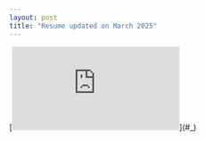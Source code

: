 ```yaml
--- 
layout: post
title: "Resume updated on March 2025"
---
```

[![\\ \documentclass[10pt, letterpaper]{article} \\  \\ % Packages: \\ \usepackage[ \\     ignoreheadfoot, % set margins without considering header and footer \\     top=2 cm, % seperation between body and page edge from the top \\     bottom=2 cm, % seperation between body and page edge from the bottom \\     left=2 cm, % seperation between body and page edge from the left \\     right=2 cm, % seperation between body and page edge from the right \\     footskip=1.0 cm, % seperation between body and footer \\     % showframe % for debugging  \\ ]{geometry} % for adjusting page geometry \\ \usepackage{titlesec} % for customizing section titles \\ \usepackage{tabularx} % for making tables with fixed width columns \\ \usepackage{array} % tabularx requires this \\ \usepackage[dvipsnames]{xcolor} % for coloring text \\ \definecolor{primaryColor}{RGB}{0, 79, 144} % define primary color \\ \usepackage{enumitem} % for customizing lists \\ \usepackage{fontawesome5} % for using icons \\ \usepackage{amsmath} % for math \\ \usepackage[ \\     pdftitle={Juhyun Lee's CV}, \\     pdfauthor={Juhyun Lee}, \\     pdfcreator={LaTeX with RenderCV}, \\     colorlinks=true, \\     urlcolor=primaryColor \\ ]{hyperref} % for links, metadata and bookmarks \\ \usepackage[pscoord]{eso-pic} % for floating text on the page \\ \usepackage{calc} % for calculating lengths \\ \usepackage{bookmark} % for bookmarks \\ \usepackage{lastpage} % for getting the total number of pages \\ \usepackage{changepage} % for one column entries (adjustwidth environment) \\ \usepackage{paracol} % for two and three column entries \\ \usepackage{ifthen} % for conditional statements \\ \usepackage{needspace} % for avoiding page brake right after the section title \\ \usepackage{iftex} % check if engine is pdflatex, xetex or luatex \\  \\ % Ensure that generate pdf is machine readable/ATS parsable: \\ \ifPDFTeX \\     \input{glyphtounicode} \\     \pdfgentounicode=1 \\     % \usepackage[T1]{fontenc} % this breaks sb2nov \\     \usepackage[utf8]{inputenc} \\     \usepackage{lmodern} \\ \fi \\  \\  \\  \\ % Some settings: \\ \AtBeginEnvironment{adjustwidth}{\partopsep0pt} % remove space before adjustwidth environment \\ \pagestyle{empty} % no header or footer \\ \setcounter{secnumdepth}{0} % no section numbering \\ \setlength{\parindent}{0pt} % no indentation \\ \setlength{\topskip}{0pt} % no top skip \\ \setlength{\columnsep}{0cm} % set column seperation \\ \makeatletter \\ \let\ps@customFooterStyle\ps@plain % Copy the plain style to customFooterStyle \\ \patchcmd{\ps@customFooterStyle}{\thepage}{ \\     \color{gray}\textit{\small John Doe - Page \thepage{} of \pageref*{LastPage}} \\ }{}{} % replace number by desired string \\ \makeatother \\ \pagestyle{customFooterStyle} \\  \\ \titleformat{\section}{\needspace{4\baselineskip}\bfseries\large}{}{0pt}{}[\vspace{1pt}\titlerule] \\  \\ \titlespacing{\section}{ \\     % left space: \\     -1pt \\ }{ \\     % top space: \\     0.3 cm \\ }{ \\     % bottom space: \\     0.2 cm \\ } % section title spacing \\  \\ \renewcommand\labelitemi{$\circ$} % custom bullet points \\ \newenvironment{highlights}{ \\     \begin{itemize}[ \\         topsep=0.10 cm, \\         parsep=0.10 cm, \\         partopsep=0pt, \\         itemsep=0pt, \\         leftmargin=0.4 cm + 10pt \\     ] \\ }{ \\     \end{itemize} \\ } % new environment for highlights \\  \\ \newenvironment{highlightsforbulletentries}{ \\     \begin{itemize}[ \\         topsep=0.10 cm, \\         parsep=0.10 cm, \\         partopsep=0pt, \\         itemsep=0pt, \\         leftmargin=10pt \\     ] \\ }{ \\     \end{itemize} \\ } % new environment for highlights for bullet entries \\  \\  \\ \newenvironment{onecolentry}{ \\     \begin{adjustwidth}{ \\         0.2 cm + 0.00001 cm \\     }{ \\         0.2 cm + 0.00001 cm \\     } \\ }{ \\     \end{adjustwidth} \\ } % new environment for one column entries \\  \\ \newenvironment{twocolentry}[2][]{ \\     \onecolentry \\     \def\secondColumn{#2} \\     \setcolumnwidth{\fill, 4.5 cm} \\     \begin{paracol}{2} \\ }{ \\     \switchcolumn \raggedleft \secondColumn \\     \end{paracol} \\     \endonecolentry \\ } % new environment for two column entries \\  \\ \newenvironment{header}{ \\     \setlength{\topsep}{0pt}\par\kern\topsep\centering\linespread{1.5} \\ }{ \\     \par\kern\topsep \\ } % new environment for the header \\  \\ \newcommand{\placelastupdatedtext}{% \placetextbox{<horizontal pos>}{<vertical pos>}{<stuff>} \\   \AddToShipoutPictureFG*{% Add <stuff> to current page foreground \\     \put( \\         \LenToUnit{\paperwidth-2 cm-0.2 cm+0.05cm}, \\         \LenToUnit{\paperheight-1.0 cm} \\     ){\vtop{{\null}\makebox[0pt][c]{ \\         \small\color{gray}\textit{Last updated in February 2025}\hspace{\widthof{Last updated in February 2025}} \\     }}}% \\   }% \\ }% \\  \\ % save the original href command in a new command: \\ \let\hrefWithoutArrow\href \\  \\ % new command for external links: \\ \renewcommand{\href}[2]{\hrefWithoutArrow{#1}{\ifthenelse{\equal{#2}{}}{ }{#2 }\raisebox{.15ex}{\footnotesize \faExternalLink*}}} \\  \\  \\ \begin{document} \\     \newcommand{\AND}{\unskip \\         \cleaders\copy\ANDbox\hskip\wd\ANDbox \\         \ignorespaces \\     } \\     \newsavebox\ANDbox \\     \sbox\ANDbox{} \\  \\     \placelastupdatedtext \\     \begin{header} \\         \textbf{\fontsize{24 pt}{24 pt}\selectfont Juhyun Lee} \\  \\         \vspace{0.3 cm} \\  \\         \normalsize \\         \mbox{{\color{black}\footnotesize\faMapMarker*}\hspace*{0.13cm}Seoul, South Korea}% \\         \kern 0.25 cm% \\         \AND% \\         \kern 0.25 cm% \\         \mbox{\hrefWithoutArrow{mailto:youremail@yourdomain.com}{\color{black}{\footnotesize\faEnvelope[regular]}\hspace*{0.13cm}jlee400@gmu.edu}}% \\         \kern 0.25 cm% \\         \AND% \\         \kern 0.25 cm% \\         \mbox{\hrefWithoutArrow{tel:+90-541-999-99-99}{\color{black}{\footnotesize\faPhone*}\hspace*{0.13cm}+82 10 3938 5547}}% \\         \kern 0.25 cm% \\         \AND% \\         \kern 0.25 cm% \\         \mbox{\hrefWithoutArrow{https://jlee400.github.io/}{\color{black}{\footnotesize\faLink}\hspace*{0.13cm}github-page}}% \\         \kern 0.25 cm% \\         \AND% \\         \kern 0.25 cm% \\         \mbox{\hrefWithoutArrow{ \\ www.linkedin.com/in/juhyunnikkilee}{\color{black}{\footnotesize\faLinkedinIn}\hspace*{0.13cm}Juhyun Lee}}% \\         \kern 0.25 cm% \\         \AND% \\         \kern 0.25 cm% \\         \mbox{\hrefWithoutArrow{https://github.com/jlee400}{\color{black}{\footnotesize\faGithub}\hspace*{0.13cm}jlee400}}% \\     \end{header} \\  \\     \vspace{0.3 cm - 0.3 cm} \\  \\  \\     \section{Personal Profile} \\  \\  \\  \\          \\         \begin{onecolentry} \\         Hard working, devoting Junior student majoring Computational \& Data Sciences (BS) at George Mason University Korea looking to pursue a scientific research experience. Widely expanding knowledge related to Data Science not only in courses but also self-teaching from academic books and online courses. Currently processing deeper experience in Python, R and has basic experience in MATLAB, NetLogo, and Fortran. Experience in project research to apply data science-related, mathematical and statistical concepts to learned modules. \\         \end{onecolentry} \\  \\         \vspace{0.2 cm} \\  \\     \section{Education} \\  \\  \\  \\          \\         \begin{twocolentry}{ \\              \\              \\         \textit{2023 - Present}} \\             \textbf{George Mason University} \\  \\             \textit{BS in Computational \& Data Sciences} \\         \end{twocolentry} \\  \\         \vspace{0.10 cm} \\          \\         \begin{onecolentry} \\             \begin{highlights} \\                 \item GPA: Junior \\                 \item \textbf{Relevant Modules:} Computational Scientific Programming, Agent-based Modeling and Simulation, Computational and Data Sciences, Modeling and Simulation I, Computing for Scientists, Analytic Geometry and Calculus I, Analytic Geometry and Calculus II, Linear Algebra, Introductory Statistics I, Introductory Statistics II  \\                  \\             \end{highlights} \\         \end{onecolentry} \\       \\  \\         \begin{twocolentry}{ \\              \\              \\         \textit{2020 - 2023}} \\             \textbf{Muhak Girls' High School} \\  \\             \textit{High School Diploma} \\         \end{twocolentry} \\  \\         \vspace{0.10 cm} \\         \begin{onecolentry} \\             \begin{highlights} \\                 \item Curriculum: Science Focused Course      \\                 \item \textbf{Courses taken:} (High School-level) Mathematics I, Mathematics II, Pre-Calculus, Probability and Statistics, Physics I, Physics II, Chemistry I, Chemistry II, Advanced Chemistry, Biology I, Biology II, Earth Science I, Earth Science II, English I, English II, Business English  \\                  \\             \end{highlights} \\         \end{onecolentry} \\  \\      \\     \section{Experience} \\          \\         \begin{twocolentry}{ \\         \textit{Incheon, South Korea}     \\              \\         \textit{February 2025 - Present}} \\             \textbf{Learning Assistant} \\              \\             \textit{George Mason University Korea} \\         \end{twocolentry} \\  \\         \vspace{0.10 cm} \\         \begin{onecolentry} \\             \begin{highlights} \\                 \item Learning assistant for George Mason University Korea course \\             \end{highlights} \\         \end{onecolentry} \\  \\         \vspace{0.2 cm} \\          \\         \begin{twocolentry}{ \\         \textit{Incheon, South Korea}     \\              \\         \textit{August 2023 - June 2024}} \\             \textbf{Program Assistant for Incheon Citizen Life College} \\              \\             \textit{Incheon Citizen Life College George Mason Korea Campus} \\         \end{twocolentry} \\  \\         \vspace{0.10 cm} \\         \begin{onecolentry} \\             \begin{highlights} \\                 \item Learning assistant for Incheon Life College designed for citizen students who pursue everyday life learning opportunities \\                 \item English translation of script, poster, pamphlet, and brochures \\                 \item English interpretation for international honored guests of the program \\                 \item Managed Opening, closing ceremony and George Mason University Korea 10\textsuperscript{th} anniversary events \\                 \item Leader of event staff for each opening and closing ceremony event \\             \end{highlights} \\         \end{onecolentry} \\  \\  \\         \vspace{0.2 cm} \\  \\         \begin{twocolentry}{ \\         \textit{Incheon, South Korea / Ulaanbaatar, Mongolia}     \\              \\         \textit{June 2003 – Aug 2003}} \\             \textbf{ 2023 Student-led International Exchange Academy Mentor} \\              \\             \textit{Incheon Metropolitan Office of Education, NGO Onhappy} \\         \end{twocolentry} \\  \\         \vspace{0.10 cm} \\         \begin{onecolentry} \\             \begin{highlights} \\                 \item Collaborating with the Incheon Metropolitan City Office of Education and the NGO 'Onhappy,' engaged 23 local middle and high school students in weekly sessions focused on Environmental, Social, and Governance (ESG) principles and SDGs \\                 \item Conducted thorough research and led classes emphasizing ocean conservation, particularly addressing the issue of 'ghost fishing' and its detrimental effects on marine biodiversity \\                 \item Held Global Youth Forum in Ulaanbaatar, Mongolia, in July 2023, where we engaged in discussions with international peers. Additionally organized a local forum in Incheon to raise awareness about abandoned fishing gear \\                  \\             \end{highlights} \\         \end{onecolentry} \\  \\  \\  \\      \\     \section{Achievements and Awards} \\  \\          \\        \begin{onecolentry} \\             \begin{highlights} \\                 \item 2024 Spring Dean's List \\                 \item Commendation of the Incheon Metropolitan City Office of Education \\                 \item Commendation of the National Assembly   \\                 \item 2023 Spring Dean's List \\                  \\             \end{highlights} \\         \end{onecolentry} \\  \\      \\  \\      \\     \section{Projects} \\  \\  \\  \\          \\         \begin{twocolentry}{ \\              \\              \\         \textit{\href{https://github.com/jlee400/24F-CDS-101-final-project}{github.com/jlee400/CDS101-final-project}}} \\             \textbf{‘Computational and Data Sciences’ course group project} \\         \end{twocolentry} \\  \\         \vspace{0.10 cm} \\         \begin{onecolentry} \\             \begin{highlights} \\                 \item Final 4-weeks length research project with 7 members after learning all the modules in ‘Computational and Data Sciences’ course.  \\                  \\                 \item Research successfully completed with topic of ‘Crop type and continent selection decision making for higher economic revenue’ considering average temperature, CO\textsubscript{2} emissions, total precipitation, extreme weather events, fertilizer and pesticide usage of the region \\                 \item Modules such as data wrangling, tidying up, data visualization, explanatory data analysis, statistical inference, modeling, and predictive analysis were done with real-world dataset \\                 \item I took a leader role to construct overall project structure, conducted predictive analysis, and managed total flow of the long length of presentation \\                 \item A 40-minute presentation completed after the whole project \\                 \item Tools Used: R, Excel \\             \end{highlights} \\         \end{onecolentry} \\  \\  \\         \vspace{0.2 cm} \\  \\         \begin{twocolentry}{ \\         \textit{GMU}     \\              \\         \textit{December 2023}} \\             \textbf{‘Modelling and Simulation I’, course group project} \\              \\         \end{twocolentry} \\  \\         \vspace{0.10 cm} \\         \begin{onecolentry} \\             \begin{highlights} \\                 \item Final 4-weeks length research project with 4 members after learning all the modules in ‘Modeling and Simulation I’ course. \\                 \item Research successfully completed with topic of libraries in Python such as Pandas, Numpy, Seaborn, matplotlib, etc. and modeling and linear regression were done with real-world dataset \\                 \item I took a leader role to construct overall project structure, conducted visualization and found relationships of each variable and managed total flow of the presentatione awareness about abandoned fishing gear \\                 \item A 30-minute presentation completed after the whole project \\                  \\             \end{highlights} \\         \end{onecolentry} \\  \\  \\  \\  \\      \\     \section{Technologies} \\  \\  \\  \\          \\         \begin{onecolentry} \\             \textbf{Languages:} Python, R, Netlogo, Fortran, MATLAB \end{onecolentry} \\  \\         \vspace{0.2 cm} \\  \\         \begin{onecolentry} \\             \textbf{Soft skills:} Punctual ability and leadership  \\         \end{onecolentry} \\  \\  \\      \\  \\ \end{document}](https://latex.codecogs.com/svg.latex?%5C%5C%20%5Cdocumentclass%5B10pt%2C%20letterpaper%5D%7Barticle%7D%20%5C%5C%20%20%5C%5C%20%25%20Packages%3A%20%5C%5C%20%5Cusepackage%5B%20%5C%5C%20%20%20%20%20ignoreheadfoot%2C%20%25%20set%20margins%20without%20considering%20header%20and%20footer%20%5C%5C%20%20%20%20%20top%3D2%20cm%2C%20%25%20seperation%20between%20body%20and%20page%20edge%20from%20the%20top%20%5C%5C%20%20%20%20%20bottom%3D2%20cm%2C%20%25%20seperation%20between%20body%20and%20page%20edge%20from%20the%20bottom%20%5C%5C%20%20%20%20%20left%3D2%20cm%2C%20%25%20seperation%20between%20body%20and%20page%20edge%20from%20the%20left%20%5C%5C%20%20%20%20%20right%3D2%20cm%2C%20%25%20seperation%20between%20body%20and%20page%20edge%20from%20the%20right%20%5C%5C%20%20%20%20%20footskip%3D1.0%20cm%2C%20%25%20seperation%20between%20body%20and%20footer%20%5C%5C%20%20%20%20%20%25%20showframe%20%25%20for%20debugging%20%20%5C%5C%20%5D%7Bgeometry%7D%20%25%20for%20adjusting%20page%20geometry%20%5C%5C%20%5Cusepackage%7Btitlesec%7D%20%25%20for%20customizing%20section%20titles%20%5C%5C%20%5Cusepackage%7Btabularx%7D%20%25%20for%20making%20tables%20with%20fixed%20width%20columns%20%5C%5C%20%5Cusepackage%7Barray%7D%20%25%20tabularx%20requires%20this%20%5C%5C%20%5Cusepackage%5Bdvipsnames%5D%7Bxcolor%7D%20%25%20for%20coloring%20text%20%5C%5C%20%5Cdefinecolor%7BprimaryColor%7D%7BRGB%7D%7B0%2C%2079%2C%20144%7D%20%25%20define%20primary%20color%20%5C%5C%20%5Cusepackage%7Benumitem%7D%20%25%20for%20customizing%20lists%20%5C%5C%20%5Cusepackage%7Bfontawesome5%7D%20%25%20for%20using%20icons%20%5C%5C%20%5Cusepackage%7Bamsmath%7D%20%25%20for%20math%20%5C%5C%20%5Cusepackage%5B%20%5C%5C%20%20%20%20%20pdftitle%3D%7BJuhyun%20Lee's%20CV%7D%2C%20%5C%5C%20%20%20%20%20pdfauthor%3D%7BJuhyun%20Lee%7D%2C%20%5C%5C%20%20%20%20%20pdfcreator%3D%7BLaTeX%20with%20RenderCV%7D%2C%20%5C%5C%20%20%20%20%20colorlinks%3Dtrue%2C%20%5C%5C%20%20%20%20%20urlcolor%3DprimaryColor%20%5C%5C%20%5D%7Bhyperref%7D%20%25%20for%20links%2C%20metadata%20and%20bookmarks%20%5C%5C%20%5Cusepackage%5Bpscoord%5D%7Beso-pic%7D%20%25%20for%20floating%20text%20on%20the%20page%20%5C%5C%20%5Cusepackage%7Bcalc%7D%20%25%20for%20calculating%20lengths%20%5C%5C%20%5Cusepackage%7Bbookmark%7D%20%25%20for%20bookmarks%20%5C%5C%20%5Cusepackage%7Blastpage%7D%20%25%20for%20getting%20the%20total%20number%20of%20pages%20%5C%5C%20%5Cusepackage%7Bchangepage%7D%20%25%20for%20one%20column%20entries%20(adjustwidth%20environment)%20%5C%5C%20%5Cusepackage%7Bparacol%7D%20%25%20for%20two%20and%20three%20column%20entries%20%5C%5C%20%5Cusepackage%7Bifthen%7D%20%25%20for%20conditional%20statements%20%5C%5C%20%5Cusepackage%7Bneedspace%7D%20%25%20for%20avoiding%20page%20brake%20right%20after%20the%20section%20title%20%5C%5C%20%5Cusepackage%7Biftex%7D%20%25%20check%20if%20engine%20is%20pdflatex%2C%20xetex%20or%20luatex%20%5C%5C%20%20%5C%5C%20%25%20Ensure%20that%20generate%20pdf%20is%20machine%20readable%2FATS%20parsable%3A%20%5C%5C%20%5CifPDFTeX%20%5C%5C%20%20%20%20%20%5Cinput%7Bglyphtounicode%7D%20%5C%5C%20%20%20%20%20%5Cpdfgentounicode%3D1%20%5C%5C%20%20%20%20%20%25%20%5Cusepackage%5BT1%5D%7Bfontenc%7D%20%25%20this%20breaks%20sb2nov%20%5C%5C%20%20%20%20%20%5Cusepackage%5Butf8%5D%7Binputenc%7D%20%5C%5C%20%20%20%20%20%5Cusepackage%7Blmodern%7D%20%5C%5C%20%5Cfi%20%5C%5C%20%20%5C%5C%20%20%5C%5C%20%20%5C%5C%20%25%20Some%20settings%3A%20%5C%5C%20%5CAtBeginEnvironment%7Badjustwidth%7D%7B%5Cpartopsep0pt%7D%20%25%20remove%20space%20before%20adjustwidth%20environment%20%5C%5C%20%5Cpagestyle%7Bempty%7D%20%25%20no%20header%20or%20footer%20%5C%5C%20%5Csetcounter%7Bsecnumdepth%7D%7B0%7D%20%25%20no%20section%20numbering%20%5C%5C%20%5Csetlength%7B%5Cparindent%7D%7B0pt%7D%20%25%20no%20indentation%20%5C%5C%20%5Csetlength%7B%5Ctopskip%7D%7B0pt%7D%20%25%20no%20top%20skip%20%5C%5C%20%5Csetlength%7B%5Ccolumnsep%7D%7B0cm%7D%20%25%20set%20column%20seperation%20%5C%5C%20%5Cmakeatletter%20%5C%5C%20%5Clet%5Cps%40customFooterStyle%5Cps%40plain%20%25%20Copy%20the%20plain%20style%20to%20customFooterStyle%20%5C%5C%20%5Cpatchcmd%7B%5Cps%40customFooterStyle%7D%7B%5Cthepage%7D%7B%20%5C%5C%20%20%20%20%20%5Ccolor%7Bgray%7D%5Ctextit%7B%5Csmall%20John%20Doe%20-%20Page%20%5Cthepage%7B%7D%20of%20%5Cpageref*%7BLastPage%7D%7D%20%5C%5C%20%7D%7B%7D%7B%7D%20%25%20replace%20number%20by%20desired%20string%20%5C%5C%20%5Cmakeatother%20%5C%5C%20%5Cpagestyle%7BcustomFooterStyle%7D%20%5C%5C%20%20%5C%5C%20%5Ctitleformat%7B%5Csection%7D%7B%5Cneedspace%7B4%5Cbaselineskip%7D%5Cbfseries%5Clarge%7D%7B%7D%7B0pt%7D%7B%7D%5B%5Cvspace%7B1pt%7D%5Ctitlerule%5D%20%5C%5C%20%20%5C%5C%20%5Ctitlespacing%7B%5Csection%7D%7B%20%5C%5C%20%20%20%20%20%25%20left%20space%3A%20%5C%5C%20%20%20%20%20-1pt%20%5C%5C%20%7D%7B%20%5C%5C%20%20%20%20%20%25%20top%20space%3A%20%5C%5C%20%20%20%20%200.3%20cm%20%5C%5C%20%7D%7B%20%5C%5C%20%20%20%20%20%25%20bottom%20space%3A%20%5C%5C%20%20%20%20%200.2%20cm%20%5C%5C%20%7D%20%25%20section%20title%20spacing%20%5C%5C%20%20%5C%5C%20%5Crenewcommand%5Clabelitemi%7B%24%5Ccirc%24%7D%20%25%20custom%20bullet%20points%20%5C%5C%20%5Cnewenvironment%7Bhighlights%7D%7B%20%5C%5C%20%20%20%20%20%5Cbegin%7Bitemize%7D%5B%20%5C%5C%20%20%20%20%20%20%20%20%20topsep%3D0.10%20cm%2C%20%5C%5C%20%20%20%20%20%20%20%20%20parsep%3D0.10%20cm%2C%20%5C%5C%20%20%20%20%20%20%20%20%20partopsep%3D0pt%2C%20%5C%5C%20%20%20%20%20%20%20%20%20itemsep%3D0pt%2C%20%5C%5C%20%20%20%20%20%20%20%20%20leftmargin%3D0.4%20cm%20%2B%2010pt%20%5C%5C%20%20%20%20%20%5D%20%5C%5C%20%7D%7B%20%5C%5C%20%20%20%20%20%5Cend%7Bitemize%7D%20%5C%5C%20%7D%20%25%20new%20environment%20for%20highlights%20%5C%5C%20%20%5C%5C%20%5Cnewenvironment%7Bhighlightsforbulletentries%7D%7B%20%5C%5C%20%20%20%20%20%5Cbegin%7Bitemize%7D%5B%20%5C%5C%20%20%20%20%20%20%20%20%20topsep%3D0.10%20cm%2C%20%5C%5C%20%20%20%20%20%20%20%20%20parsep%3D0.10%20cm%2C%20%5C%5C%20%20%20%20%20%20%20%20%20partopsep%3D0pt%2C%20%5C%5C%20%20%20%20%20%20%20%20%20itemsep%3D0pt%2C%20%5C%5C%20%20%20%20%20%20%20%20%20leftmargin%3D10pt%20%5C%5C%20%20%20%20%20%5D%20%5C%5C%20%7D%7B%20%5C%5C%20%20%20%20%20%5Cend%7Bitemize%7D%20%5C%5C%20%7D%20%25%20new%20environment%20for%20highlights%20for%20bullet%20entries%20%5C%5C%20%20%5C%5C%20%20%5C%5C%20%5Cnewenvironment%7Bonecolentry%7D%7B%20%5C%5C%20%20%20%20%20%5Cbegin%7Badjustwidth%7D%7B%20%5C%5C%20%20%20%20%20%20%20%20%200.2%20cm%20%2B%200.00001%20cm%20%5C%5C%20%20%20%20%20%7D%7B%20%5C%5C%20%20%20%20%20%20%20%20%200.2%20cm%20%2B%200.00001%20cm%20%5C%5C%20%20%20%20%20%7D%20%5C%5C%20%7D%7B%20%5C%5C%20%20%20%20%20%5Cend%7Badjustwidth%7D%20%5C%5C%20%7D%20%25%20new%20environment%20for%20one%20column%20entries%20%5C%5C%20%20%5C%5C%20%5Cnewenvironment%7Btwocolentry%7D%5B2%5D%5B%5D%7B%20%5C%5C%20%20%20%20%20%5Conecolentry%20%5C%5C%20%20%20%20%20%5Cdef%5CsecondColumn%7B%232%7D%20%5C%5C%20%20%20%20%20%5Csetcolumnwidth%7B%5Cfill%2C%204.5%20cm%7D%20%5C%5C%20%20%20%20%20%5Cbegin%7Bparacol%7D%7B2%7D%20%5C%5C%20%7D%7B%20%5C%5C%20%20%20%20%20%5Cswitchcolumn%20%5Craggedleft%20%5CsecondColumn%20%5C%5C%20%20%20%20%20%5Cend%7Bparacol%7D%20%5C%5C%20%20%20%20%20%5Cendonecolentry%20%5C%5C%20%7D%20%25%20new%20environment%20for%20two%20column%20entries%20%5C%5C%20%20%5C%5C%20%5Cnewenvironment%7Bheader%7D%7B%20%5C%5C%20%20%20%20%20%5Csetlength%7B%5Ctopsep%7D%7B0pt%7D%5Cpar%5Ckern%5Ctopsep%5Ccentering%5Clinespread%7B1.5%7D%20%5C%5C%20%7D%7B%20%5C%5C%20%20%20%20%20%5Cpar%5Ckern%5Ctopsep%20%5C%5C%20%7D%20%25%20new%20environment%20for%20the%20header%20%5C%5C%20%20%5C%5C%20%5Cnewcommand%7B%5Cplacelastupdatedtext%7D%7B%25%20%5Cplacetextbox%7B%3Chorizontal%20pos%3E%7D%7B%3Cvertical%20pos%3E%7D%7B%3Cstuff%3E%7D%20%5C%5C%20%20%20%5CAddToShipoutPictureFG*%7B%25%20Add%20%3Cstuff%3E%20to%20current%20page%20foreground%20%5C%5C%20%20%20%20%20%5Cput(%20%5C%5C%20%20%20%20%20%20%20%20%20%5CLenToUnit%7B%5Cpaperwidth-2%20cm-0.2%20cm%2B0.05cm%7D%2C%20%5C%5C%20%20%20%20%20%20%20%20%20%5CLenToUnit%7B%5Cpaperheight-1.0%20cm%7D%20%5C%5C%20%20%20%20%20)%7B%5Cvtop%7B%7B%5Cnull%7D%5Cmakebox%5B0pt%5D%5Bc%5D%7B%20%5C%5C%20%20%20%20%20%20%20%20%20%5Csmall%5Ccolor%7Bgray%7D%5Ctextit%7BLast%20updated%20in%20February%202025%7D%5Chspace%7B%5Cwidthof%7BLast%20updated%20in%20February%202025%7D%7D%20%5C%5C%20%20%20%20%20%7D%7D%7D%25%20%5C%5C%20%20%20%7D%25%20%5C%5C%20%7D%25%20%5C%5C%20%20%5C%5C%20%25%20save%20the%20original%20href%20command%20in%20a%20new%20command%3A%20%5C%5C%20%5Clet%5ChrefWithoutArrow%5Chref%20%5C%5C%20%20%5C%5C%20%25%20new%20command%20for%20external%20links%3A%20%5C%5C%20%5Crenewcommand%7B%5Chref%7D%5B2%5D%7B%5ChrefWithoutArrow%7B%231%7D%7B%5Cifthenelse%7B%5Cequal%7B%232%7D%7B%7D%7D%7B%20%7D%7B%232%20%7D%5Craisebox%7B.15ex%7D%7B%5Cfootnotesize%20%5CfaExternalLink*%7D%7D%7D%20%5C%5C%20%20%5C%5C%20%20%5C%5C%20%5Cbegin%7Bdocument%7D%20%5C%5C%20%20%20%20%20%5Cnewcommand%7B%5CAND%7D%7B%5Cunskip%20%5C%5C%20%20%20%20%20%20%20%20%20%5Ccleaders%5Ccopy%5CANDbox%5Chskip%5Cwd%5CANDbox%20%5C%5C%20%20%20%20%20%20%20%20%20%5Cignorespaces%20%5C%5C%20%20%20%20%20%7D%20%5C%5C%20%20%20%20%20%5Cnewsavebox%5CANDbox%20%5C%5C%20%20%20%20%20%5Csbox%5CANDbox%7B%7D%20%5C%5C%20%20%5C%5C%20%20%20%20%20%5Cplacelastupdatedtext%20%5C%5C%20%20%20%20%20%5Cbegin%7Bheader%7D%20%5C%5C%20%20%20%20%20%20%20%20%20%5Ctextbf%7B%5Cfontsize%7B24%20pt%7D%7B24%20pt%7D%5Cselectfont%20Juhyun%20Lee%7D%20%5C%5C%20%20%5C%5C%20%20%20%20%20%20%20%20%20%5Cvspace%7B0.3%20cm%7D%20%5C%5C%20%20%5C%5C%20%20%20%20%20%20%20%20%20%5Cnormalsize%20%5C%5C%20%20%20%20%20%20%20%20%20%5Cmbox%7B%7B%5Ccolor%7Bblack%7D%5Cfootnotesize%5CfaMapMarker*%7D%5Chspace*%7B0.13cm%7DSeoul%2C%20South%20Korea%7D%25%20%5C%5C%20%20%20%20%20%20%20%20%20%5Ckern%200.25%20cm%25%20%5C%5C%20%20%20%20%20%20%20%20%20%5CAND%25%20%5C%5C%20%20%20%20%20%20%20%20%20%5Ckern%200.25%20cm%25%20%5C%5C%20%20%20%20%20%20%20%20%20%5Cmbox%7B%5ChrefWithoutArrow%7Bmailto%3Ayouremail%40yourdomain.com%7D%7B%5Ccolor%7Bblack%7D%7B%5Cfootnotesize%5CfaEnvelope%5Bregular%5D%7D%5Chspace*%7B0.13cm%7Djlee400%40gmu.edu%7D%7D%25%20%5C%5C%20%20%20%20%20%20%20%20%20%5Ckern%200.25%20cm%25%20%5C%5C%20%20%20%20%20%20%20%20%20%5CAND%25%20%5C%5C%20%20%20%20%20%20%20%20%20%5Ckern%200.25%20cm%25%20%5C%5C%20%20%20%20%20%20%20%20%20%5Cmbox%7B%5ChrefWithoutArrow%7Btel%3A%2B90-541-999-99-99%7D%7B%5Ccolor%7Bblack%7D%7B%5Cfootnotesize%5CfaPhone*%7D%5Chspace*%7B0.13cm%7D%2B82%2010%203938%205547%7D%7D%25%20%5C%5C%20%20%20%20%20%20%20%20%20%5Ckern%200.25%20cm%25%20%5C%5C%20%20%20%20%20%20%20%20%20%5CAND%25%20%5C%5C%20%20%20%20%20%20%20%20%20%5Ckern%200.25%20cm%25%20%5C%5C%20%20%20%20%20%20%20%20%20%5Cmbox%7B%5ChrefWithoutArrow%7Bhttps%3A%2F%2Fjlee400.github.io%2F%7D%7B%5Ccolor%7Bblack%7D%7B%5Cfootnotesize%5CfaLink%7D%5Chspace*%7B0.13cm%7Dgithub-page%7D%7D%25%20%5C%5C%20%20%20%20%20%20%20%20%20%5Ckern%200.25%20cm%25%20%5C%5C%20%20%20%20%20%20%20%20%20%5CAND%25%20%5C%5C%20%20%20%20%20%20%20%20%20%5Ckern%200.25%20cm%25%20%5C%5C%20%20%20%20%20%20%20%20%20%5Cmbox%7B%5ChrefWithoutArrow%7B%20%5C%5C%20www.linkedin.com%2Fin%2Fjuhyunnikkilee%7D%7B%5Ccolor%7Bblack%7D%7B%5Cfootnotesize%5CfaLinkedinIn%7D%5Chspace*%7B0.13cm%7DJuhyun%20Lee%7D%7D%25%20%5C%5C%20%20%20%20%20%20%20%20%20%5Ckern%200.25%20cm%25%20%5C%5C%20%20%20%20%20%20%20%20%20%5CAND%25%20%5C%5C%20%20%20%20%20%20%20%20%20%5Ckern%200.25%20cm%25%20%5C%5C%20%20%20%20%20%20%20%20%20%5Cmbox%7B%5ChrefWithoutArrow%7Bhttps%3A%2F%2Fgithub.com%2Fjlee400%7D%7B%5Ccolor%7Bblack%7D%7B%5Cfootnotesize%5CfaGithub%7D%5Chspace*%7B0.13cm%7Djlee400%7D%7D%25%20%5C%5C%20%20%20%20%20%5Cend%7Bheader%7D%20%5C%5C%20%20%5C%5C%20%20%20%20%20%5Cvspace%7B0.3%20cm%20-%200.3%20cm%7D%20%5C%5C%20%20%5C%5C%20%20%5C%5C%20%20%20%20%20%5Csection%7BPersonal%20Profile%7D%20%5C%5C%20%20%5C%5C%20%20%5C%5C%20%20%5C%5C%20%20%20%20%20%20%20%20%20%20%5C%5C%20%20%20%20%20%20%20%20%20%5Cbegin%7Bonecolentry%7D%20%5C%5C%20%20%20%20%20%20%20%20%20Hard%20working%2C%20devoting%20Junior%20student%20majoring%20Computational%20%5C%26%20Data%20Sciences%20(BS)%20at%20George%20Mason%20University%20Korea%20looking%20to%20pursue%20a%20scientific%20research%20experience.%20Widely%20expanding%20knowledge%20related%20to%20Data%20Science%20not%20only%20in%20courses%20but%20also%20self-teaching%20from%20academic%20books%20and%20online%20courses.%20Currently%20processing%20deeper%20experience%20in%20Python%2C%20R%20and%20has%20basic%20experience%20in%20MATLAB%2C%20NetLogo%2C%20and%20Fortran.%20Experience%20in%20project%20research%20to%20apply%20data%20science-related%2C%20mathematical%20and%20statistical%20concepts%20to%20learned%20modules.%20%5C%5C%20%20%20%20%20%20%20%20%20%5Cend%7Bonecolentry%7D%20%5C%5C%20%20%5C%5C%20%20%20%20%20%20%20%20%20%5Cvspace%7B0.2%20cm%7D%20%5C%5C%20%20%5C%5C%20%20%20%20%20%5Csection%7BEducation%7D%20%5C%5C%20%20%5C%5C%20%20%5C%5C%20%20%5C%5C%20%20%20%20%20%20%20%20%20%20%5C%5C%20%20%20%20%20%20%20%20%20%5Cbegin%7Btwocolentry%7D%7B%20%5C%5C%20%20%20%20%20%20%20%20%20%20%20%20%20%20%5C%5C%20%20%20%20%20%20%20%20%20%20%20%20%20%20%5C%5C%20%20%20%20%20%20%20%20%20%5Ctextit%7B2023%20-%20Present%7D%7D%20%5C%5C%20%20%20%20%20%20%20%20%20%20%20%20%20%5Ctextbf%7BGeorge%20Mason%20University%7D%20%5C%5C%20%20%5C%5C%20%20%20%20%20%20%20%20%20%20%20%20%20%5Ctextit%7BBS%20in%20Computational%20%5C%26%20Data%20Sciences%7D%20%5C%5C%20%20%20%20%20%20%20%20%20%5Cend%7Btwocolentry%7D%20%5C%5C%20%20%5C%5C%20%20%20%20%20%20%20%20%20%5Cvspace%7B0.10%20cm%7D%20%5C%5C%20%20%20%20%20%20%20%20%20%20%5C%5C%20%20%20%20%20%20%20%20%20%5Cbegin%7Bonecolentry%7D%20%5C%5C%20%20%20%20%20%20%20%20%20%20%20%20%20%5Cbegin%7Bhighlights%7D%20%5C%5C%20%20%20%20%20%20%20%20%20%20%20%20%20%20%20%20%20%5Citem%20GPA%3A%20Junior%20%5C%5C%20%20%20%20%20%20%20%20%20%20%20%20%20%20%20%20%20%5Citem%20%5Ctextbf%7BRelevant%20Modules%3A%7D%20Computational%20Scientific%20Programming%2C%20Agent-based%20Modeling%20and%20Simulation%2C%20Computational%20and%20Data%20Sciences%2C%20Modeling%20and%20Simulation%20I%2C%20Computing%20for%20Scientists%2C%20Analytic%20Geometry%20and%20Calculus%20I%2C%20Analytic%20Geometry%20and%20Calculus%20II%2C%20Linear%20Algebra%2C%20Introductory%20Statistics%20I%2C%20Introductory%20Statistics%20II%20%20%5C%5C%20%20%20%20%20%20%20%20%20%20%20%20%20%20%20%20%20%20%5C%5C%20%20%20%20%20%20%20%20%20%20%20%20%20%5Cend%7Bhighlights%7D%20%5C%5C%20%20%20%20%20%20%20%20%20%5Cend%7Bonecolentry%7D%20%5C%5C%20%20%20%20%20%20%20%5C%5C%20%20%5C%5C%20%20%20%20%20%20%20%20%20%5Cbegin%7Btwocolentry%7D%7B%20%5C%5C%20%20%20%20%20%20%20%20%20%20%20%20%20%20%5C%5C%20%20%20%20%20%20%20%20%20%20%20%20%20%20%5C%5C%20%20%20%20%20%20%20%20%20%5Ctextit%7B2020%20-%202023%7D%7D%20%5C%5C%20%20%20%20%20%20%20%20%20%20%20%20%20%5Ctextbf%7BMuhak%20Girls'%20High%20School%7D%20%5C%5C%20%20%5C%5C%20%20%20%20%20%20%20%20%20%20%20%20%20%5Ctextit%7BHigh%20School%20Diploma%7D%20%5C%5C%20%20%20%20%20%20%20%20%20%5Cend%7Btwocolentry%7D%20%5C%5C%20%20%5C%5C%20%20%20%20%20%20%20%20%20%5Cvspace%7B0.10%20cm%7D%20%5C%5C%20%20%20%20%20%20%20%20%20%5Cbegin%7Bonecolentry%7D%20%5C%5C%20%20%20%20%20%20%20%20%20%20%20%20%20%5Cbegin%7Bhighlights%7D%20%5C%5C%20%20%20%20%20%20%20%20%20%20%20%20%20%20%20%20%20%5Citem%20Curriculum%3A%20Science%20Focused%20Course%20%20%20%20%20%20%5C%5C%20%20%20%20%20%20%20%20%20%20%20%20%20%20%20%20%20%5Citem%20%5Ctextbf%7BCourses%20taken%3A%7D%20(High%20School-level)%20Mathematics%20I%2C%20Mathematics%20II%2C%20Pre-Calculus%2C%20Probability%20and%20Statistics%2C%20Physics%20I%2C%20Physics%20II%2C%20Chemistry%20I%2C%20Chemistry%20II%2C%20Advanced%20Chemistry%2C%20Biology%20I%2C%20Biology%20II%2C%20Earth%20Science%20I%2C%20Earth%20Science%20II%2C%20English%20I%2C%20English%20II%2C%20Business%20English%20%20%5C%5C%20%20%20%20%20%20%20%20%20%20%20%20%20%20%20%20%20%20%5C%5C%20%20%20%20%20%20%20%20%20%20%20%20%20%5Cend%7Bhighlights%7D%20%5C%5C%20%20%20%20%20%20%20%20%20%5Cend%7Bonecolentry%7D%20%5C%5C%20%20%5C%5C%20%20%20%20%20%20%5C%5C%20%20%20%20%20%5Csection%7BExperience%7D%20%5C%5C%20%20%20%20%20%20%20%20%20%20%5C%5C%20%20%20%20%20%20%20%20%20%5Cbegin%7Btwocolentry%7D%7B%20%5C%5C%20%20%20%20%20%20%20%20%20%5Ctextit%7BIncheon%2C%20South%20Korea%7D%20%20%20%20%20%5C%5C%20%20%20%20%20%20%20%20%20%20%20%20%20%20%5C%5C%20%20%20%20%20%20%20%20%20%5Ctextit%7BFebruary%202025%20-%20Present%7D%7D%20%5C%5C%20%20%20%20%20%20%20%20%20%20%20%20%20%5Ctextbf%7BLearning%20Assistant%7D%20%5C%5C%20%20%20%20%20%20%20%20%20%20%20%20%20%20%5C%5C%20%20%20%20%20%20%20%20%20%20%20%20%20%5Ctextit%7BGeorge%20Mason%20University%20Korea%7D%20%5C%5C%20%20%20%20%20%20%20%20%20%5Cend%7Btwocolentry%7D%20%5C%5C%20%20%5C%5C%20%20%20%20%20%20%20%20%20%5Cvspace%7B0.10%20cm%7D%20%5C%5C%20%20%20%20%20%20%20%20%20%5Cbegin%7Bonecolentry%7D%20%5C%5C%20%20%20%20%20%20%20%20%20%20%20%20%20%5Cbegin%7Bhighlights%7D%20%5C%5C%20%20%20%20%20%20%20%20%20%20%20%20%20%20%20%20%20%5Citem%20Learning%20assistant%20for%20George%20Mason%20University%20Korea%20course%20%5C%5C%20%20%20%20%20%20%20%20%20%20%20%20%20%5Cend%7Bhighlights%7D%20%5C%5C%20%20%20%20%20%20%20%20%20%5Cend%7Bonecolentry%7D%20%5C%5C%20%20%5C%5C%20%20%20%20%20%20%20%20%20%5Cvspace%7B0.2%20cm%7D%20%5C%5C%20%20%20%20%20%20%20%20%20%20%5C%5C%20%20%20%20%20%20%20%20%20%5Cbegin%7Btwocolentry%7D%7B%20%5C%5C%20%20%20%20%20%20%20%20%20%5Ctextit%7BIncheon%2C%20South%20Korea%7D%20%20%20%20%20%5C%5C%20%20%20%20%20%20%20%20%20%20%20%20%20%20%5C%5C%20%20%20%20%20%20%20%20%20%5Ctextit%7BAugust%202023%20-%20June%202024%7D%7D%20%5C%5C%20%20%20%20%20%20%20%20%20%20%20%20%20%5Ctextbf%7BProgram%20Assistant%20for%20Incheon%20Citizen%20Life%20College%7D%20%5C%5C%20%20%20%20%20%20%20%20%20%20%20%20%20%20%5C%5C%20%20%20%20%20%20%20%20%20%20%20%20%20%5Ctextit%7BIncheon%20Citizen%20Life%20College%20George%20Mason%20Korea%20Campus%7D%20%5C%5C%20%20%20%20%20%20%20%20%20%5Cend%7Btwocolentry%7D%20%5C%5C%20%20%5C%5C%20%20%20%20%20%20%20%20%20%5Cvspace%7B0.10%20cm%7D%20%5C%5C%20%20%20%20%20%20%20%20%20%5Cbegin%7Bonecolentry%7D%20%5C%5C%20%20%20%20%20%20%20%20%20%20%20%20%20%5Cbegin%7Bhighlights%7D%20%5C%5C%20%20%20%20%20%20%20%20%20%20%20%20%20%20%20%20%20%5Citem%20Learning%20assistant%20for%20Incheon%20Life%20College%20designed%20for%20citizen%20students%20who%20pursue%20everyday%20life%20learning%20opportunities%20%5C%5C%20%20%20%20%20%20%20%20%20%20%20%20%20%20%20%20%20%5Citem%20English%20translation%20of%20script%2C%20poster%2C%20pamphlet%2C%20and%20brochures%20%5C%5C%20%20%20%20%20%20%20%20%20%20%20%20%20%20%20%20%20%5Citem%20English%20interpretation%20for%20international%20honored%20guests%20of%20the%20program%20%5C%5C%20%20%20%20%20%20%20%20%20%20%20%20%20%20%20%20%20%5Citem%20Managed%20Opening%2C%20closing%20ceremony%20and%20George%20Mason%20University%20Korea%2010%5Ctextsuperscript%7Bth%7D%20anniversary%20events%20%5C%5C%20%20%20%20%20%20%20%20%20%20%20%20%20%20%20%20%20%5Citem%20Leader%20of%20event%20staff%20for%20each%20opening%20and%20closing%20ceremony%20event%20%5C%5C%20%20%20%20%20%20%20%20%20%20%20%20%20%5Cend%7Bhighlights%7D%20%5C%5C%20%20%20%20%20%20%20%20%20%5Cend%7Bonecolentry%7D%20%5C%5C%20%20%5C%5C%20%20%5C%5C%20%20%20%20%20%20%20%20%20%5Cvspace%7B0.2%20cm%7D%20%5C%5C%20%20%5C%5C%20%20%20%20%20%20%20%20%20%5Cbegin%7Btwocolentry%7D%7B%20%5C%5C%20%20%20%20%20%20%20%20%20%5Ctextit%7BIncheon%2C%20South%20Korea%20%2F%20Ulaanbaatar%2C%20Mongolia%7D%20%20%20%20%20%5C%5C%20%20%20%20%20%20%20%20%20%20%20%20%20%20%5C%5C%20%20%20%20%20%20%20%20%20%5Ctextit%7BJune%202003%20%E2%80%93%20Aug%202003%7D%7D%20%5C%5C%20%20%20%20%20%20%20%20%20%20%20%20%20%5Ctextbf%7B%202023%20Student-led%20International%20Exchange%20Academy%20Mentor%7D%20%5C%5C%20%20%20%20%20%20%20%20%20%20%20%20%20%20%5C%5C%20%20%20%20%20%20%20%20%20%20%20%20%20%5Ctextit%7BIncheon%20Metropolitan%20Office%20of%20Education%2C%20NGO%20Onhappy%7D%20%5C%5C%20%20%20%20%20%20%20%20%20%5Cend%7Btwocolentry%7D%20%5C%5C%20%20%5C%5C%20%20%20%20%20%20%20%20%20%5Cvspace%7B0.10%20cm%7D%20%5C%5C%20%20%20%20%20%20%20%20%20%5Cbegin%7Bonecolentry%7D%20%5C%5C%20%20%20%20%20%20%20%20%20%20%20%20%20%5Cbegin%7Bhighlights%7D%20%5C%5C%20%20%20%20%20%20%20%20%20%20%20%20%20%20%20%20%20%5Citem%20Collaborating%20with%20the%20Incheon%20Metropolitan%20City%20Office%20of%20Education%20and%20the%20NGO%20'Onhappy%2C'%20engaged%2023%20local%20middle%20and%20high%20school%20students%20in%20weekly%20sessions%20focused%20on%20Environmental%2C%20Social%2C%20and%20Governance%20(ESG)%20principles%20and%20SDGs%20%5C%5C%20%20%20%20%20%20%20%20%20%20%20%20%20%20%20%20%20%5Citem%20Conducted%20thorough%20research%20and%20led%20classes%20emphasizing%20ocean%20conservation%2C%20particularly%20addressing%20the%20issue%20of%20'ghost%20fishing'%20and%20its%20detrimental%20effects%20on%20marine%20biodiversity%20%5C%5C%20%20%20%20%20%20%20%20%20%20%20%20%20%20%20%20%20%5Citem%20Held%20Global%20Youth%20Forum%20in%20Ulaanbaatar%2C%20Mongolia%2C%20in%20July%202023%2C%20where%20we%20engaged%20in%20discussions%20with%20international%20peers.%20Additionally%20organized%20a%20local%20forum%20in%20Incheon%20to%20raise%20awareness%20about%20abandoned%20fishing%20gear%20%5C%5C%20%20%20%20%20%20%20%20%20%20%20%20%20%20%20%20%20%20%5C%5C%20%20%20%20%20%20%20%20%20%20%20%20%20%5Cend%7Bhighlights%7D%20%5C%5C%20%20%20%20%20%20%20%20%20%5Cend%7Bonecolentry%7D%20%5C%5C%20%20%5C%5C%20%20%5C%5C%20%20%5C%5C%20%20%20%20%20%20%5C%5C%20%20%20%20%20%5Csection%7BAchievements%20and%20Awards%7D%20%5C%5C%20%20%5C%5C%20%20%20%20%20%20%20%20%20%20%5C%5C%20%20%20%20%20%20%20%20%5Cbegin%7Bonecolentry%7D%20%5C%5C%20%20%20%20%20%20%20%20%20%20%20%20%20%5Cbegin%7Bhighlights%7D%20%5C%5C%20%20%20%20%20%20%20%20%20%20%20%20%20%20%20%20%20%5Citem%202024%20Spring%20Dean's%20List%20%5C%5C%20%20%20%20%20%20%20%20%20%20%20%20%20%20%20%20%20%5Citem%20Commendation%20of%20the%20Incheon%20Metropolitan%20City%20Office%20of%20Education%20%5C%5C%20%20%20%20%20%20%20%20%20%20%20%20%20%20%20%20%20%5Citem%20Commendation%20of%20the%20National%20Assembly%20%20%20%5C%5C%20%20%20%20%20%20%20%20%20%20%20%20%20%20%20%20%20%5Citem%202023%20Spring%20Dean's%20List%20%5C%5C%20%20%20%20%20%20%20%20%20%20%20%20%20%20%20%20%20%20%5C%5C%20%20%20%20%20%20%20%20%20%20%20%20%20%5Cend%7Bhighlights%7D%20%5C%5C%20%20%20%20%20%20%20%20%20%5Cend%7Bonecolentry%7D%20%5C%5C%20%20%5C%5C%20%20%20%20%20%20%5C%5C%20%20%5C%5C%20%20%20%20%20%20%5C%5C%20%20%20%20%20%5Csection%7BProjects%7D%20%5C%5C%20%20%5C%5C%20%20%5C%5C%20%20%5C%5C%20%20%20%20%20%20%20%20%20%20%5C%5C%20%20%20%20%20%20%20%20%20%5Cbegin%7Btwocolentry%7D%7B%20%5C%5C%20%20%20%20%20%20%20%20%20%20%20%20%20%20%5C%5C%20%20%20%20%20%20%20%20%20%20%20%20%20%20%5C%5C%20%20%20%20%20%20%20%20%20%5Ctextit%7B%5Chref%7Bhttps%3A%2F%2Fgithub.com%2Fjlee400%2F24F-CDS-101-final-project%7D%7Bgithub.com%2Fjlee400%2FCDS101-final-project%7D%7D%7D%20%5C%5C%20%20%20%20%20%20%20%20%20%20%20%20%20%5Ctextbf%7B%E2%80%98Computational%20and%20Data%20Sciences%E2%80%99%20course%20group%20project%7D%20%5C%5C%20%20%20%20%20%20%20%20%20%5Cend%7Btwocolentry%7D%20%5C%5C%20%20%5C%5C%20%20%20%20%20%20%20%20%20%5Cvspace%7B0.10%20cm%7D%20%5C%5C%20%20%20%20%20%20%20%20%20%5Cbegin%7Bonecolentry%7D%20%5C%5C%20%20%20%20%20%20%20%20%20%20%20%20%20%5Cbegin%7Bhighlights%7D%20%5C%5C%20%20%20%20%20%20%20%20%20%20%20%20%20%20%20%20%20%5Citem%20Final%204-weeks%20length%20research%20project%20with%207%20members%20after%20learning%20all%20the%20modules%20in%20%E2%80%98Computational%20and%20Data%20Sciences%E2%80%99%20course.%20%20%5C%5C%20%20%20%20%20%20%20%20%20%20%20%20%20%20%20%20%20%20%5C%5C%20%20%20%20%20%20%20%20%20%20%20%20%20%20%20%20%20%5Citem%20Research%20successfully%20completed%20with%20topic%20of%20%E2%80%98Crop%20type%20and%20continent%20selection%20decision%20making%20for%20higher%20economic%20revenue%E2%80%99%20considering%20average%20temperature%2C%20CO%5Ctextsubscript%7B2%7D%20emissions%2C%20total%20precipitation%2C%20extreme%20weather%20events%2C%20fertilizer%20and%20pesticide%20usage%20of%20the%20region%20%5C%5C%20%20%20%20%20%20%20%20%20%20%20%20%20%20%20%20%20%5Citem%20Modules%20such%20as%20data%20wrangling%2C%20tidying%20up%2C%20data%20visualization%2C%20explanatory%20data%20analysis%2C%20statistical%20inference%2C%20modeling%2C%20and%20predictive%20analysis%20were%20done%20with%20real-world%20dataset%20%5C%5C%20%20%20%20%20%20%20%20%20%20%20%20%20%20%20%20%20%5Citem%20I%20took%20a%20leader%20role%20to%20construct%20overall%20project%20structure%2C%20conducted%20predictive%20analysis%2C%20and%20managed%20total%20flow%20of%20the%20long%20length%20of%20presentation%20%5C%5C%20%20%20%20%20%20%20%20%20%20%20%20%20%20%20%20%20%5Citem%20A%2040-minute%20presentation%20completed%20after%20the%20whole%20project%20%5C%5C%20%20%20%20%20%20%20%20%20%20%20%20%20%20%20%20%20%5Citem%20Tools%20Used%3A%20R%2C%20Excel%20%5C%5C%20%20%20%20%20%20%20%20%20%20%20%20%20%5Cend%7Bhighlights%7D%20%5C%5C%20%20%20%20%20%20%20%20%20%5Cend%7Bonecolentry%7D%20%5C%5C%20%20%5C%5C%20%20%5C%5C%20%20%20%20%20%20%20%20%20%5Cvspace%7B0.2%20cm%7D%20%5C%5C%20%20%5C%5C%20%20%20%20%20%20%20%20%20%5Cbegin%7Btwocolentry%7D%7B%20%5C%5C%20%20%20%20%20%20%20%20%20%5Ctextit%7BGMU%7D%20%20%20%20%20%5C%5C%20%20%20%20%20%20%20%20%20%20%20%20%20%20%5C%5C%20%20%20%20%20%20%20%20%20%5Ctextit%7BDecember%202023%7D%7D%20%5C%5C%20%20%20%20%20%20%20%20%20%20%20%20%20%5Ctextbf%7B%E2%80%98Modelling%20and%20Simulation%20I%E2%80%99%2C%20course%20group%20project%7D%20%5C%5C%20%20%20%20%20%20%20%20%20%20%20%20%20%20%5C%5C%20%20%20%20%20%20%20%20%20%5Cend%7Btwocolentry%7D%20%5C%5C%20%20%5C%5C%20%20%20%20%20%20%20%20%20%5Cvspace%7B0.10%20cm%7D%20%5C%5C%20%20%20%20%20%20%20%20%20%5Cbegin%7Bonecolentry%7D%20%5C%5C%20%20%20%20%20%20%20%20%20%20%20%20%20%5Cbegin%7Bhighlights%7D%20%5C%5C%20%20%20%20%20%20%20%20%20%20%20%20%20%20%20%20%20%5Citem%20Final%204-weeks%20length%20research%20project%20with%204%20members%20after%20learning%20all%20the%20modules%20in%20%E2%80%98Modeling%20and%20Simulation%20I%E2%80%99%20course.%20%5C%5C%20%20%20%20%20%20%20%20%20%20%20%20%20%20%20%20%20%5Citem%20Research%20successfully%20completed%20with%20topic%20of%20libraries%20in%20Python%20such%20as%20Pandas%2C%20Numpy%2C%20Seaborn%2C%20matplotlib%2C%20etc.%20and%20modeling%20and%20linear%20regression%20were%20done%20with%20real-world%20dataset%20%5C%5C%20%20%20%20%20%20%20%20%20%20%20%20%20%20%20%20%20%5Citem%20I%20took%20a%20leader%20role%20to%20construct%20overall%20project%20structure%2C%20conducted%20visualization%20and%20found%20relationships%20of%20each%20variable%20and%20managed%20total%20flow%20of%20the%20presentatione%20awareness%20about%20abandoned%20fishing%20gear%20%5C%5C%20%20%20%20%20%20%20%20%20%20%20%20%20%20%20%20%20%5Citem%20A%2030-minute%20presentation%20completed%20after%20the%20whole%20project%20%5C%5C%20%20%20%20%20%20%20%20%20%20%20%20%20%20%20%20%20%20%5C%5C%20%20%20%20%20%20%20%20%20%20%20%20%20%5Cend%7Bhighlights%7D%20%5C%5C%20%20%20%20%20%20%20%20%20%5Cend%7Bonecolentry%7D%20%5C%5C%20%20%5C%5C%20%20%5C%5C%20%20%5C%5C%20%20%5C%5C%20%20%20%20%20%20%5C%5C%20%20%20%20%20%5Csection%7BTechnologies%7D%20%5C%5C%20%20%5C%5C%20%20%5C%5C%20%20%5C%5C%20%20%20%20%20%20%20%20%20%20%5C%5C%20%20%20%20%20%20%20%20%20%5Cbegin%7Bonecolentry%7D%20%5C%5C%20%20%20%20%20%20%20%20%20%20%20%20%20%5Ctextbf%7BLanguages%3A%7D%20Python%2C%20R%2C%20Netlogo%2C%20Fortran%2C%20MATLAB%20%5Cend%7Bonecolentry%7D%20%5C%5C%20%20%5C%5C%20%20%20%20%20%20%20%20%20%5Cvspace%7B0.2%20cm%7D%20%5C%5C%20%20%5C%5C%20%20%20%20%20%20%20%20%20%5Cbegin%7Bonecolentry%7D%20%5C%5C%20%20%20%20%20%20%20%20%20%20%20%20%20%5Ctextbf%7BSoft%20skills%3A%7D%20Punctual%20ability%20and%20leadership%20%20%5C%5C%20%20%20%20%20%20%20%20%20%5Cend%7Bonecolentry%7D%20%5C%5C%20%20%5C%5C%20%20%5C%5C%20%20%20%20%20%20%5C%5C%20%20%5C%5C%20%5Cend%7Bdocument%7D)](#_)
